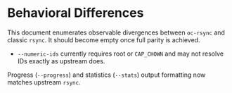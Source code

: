 # Behavioral Differences

This document enumerates observable divergences between `oc-rsync` and classic
`rsync`. It should become empty once full parity is achieved.

- `--numeric-ids` currently requires root or `CAP_CHOWN` and may not resolve
  IDs exactly as upstream does.

Progress (`--progress`) and statistics (`--stats`) output formatting now
matches upstream `rsync`.
